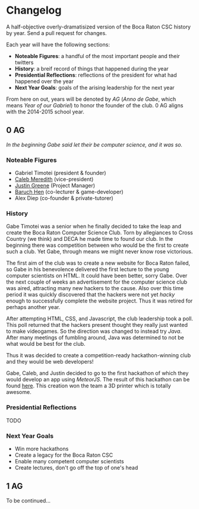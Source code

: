 # Changelog
A half-objective overly-dramatisized version of the Boca Raton CSC history by year. Send a pull request for changes.

Each year will have the following sections:
- **Noteable Figures**: a handful of the most important people and their twitters
- **History**: a breif record of things that happened during the year
- **Presidential Reflections**: reflections of the president for what had happened over the year
- **Next Year Goals**: goals of the arising leadership for the next year

From here on out, years will be denoted by *AG* (*Anno de Gabe*, which means *Year of our Gabriel*) to honor the founder of the club. 0 AG aligns with the 2014-2015 school year.

## 0 AG
*In the beginning Gabe said let their be computer science, and it was so.*

### Noteable Figures
- Gabriel Timotei (president & founder)
- [Caleb Meredith](https://twitter.com/calebmer) (vice-president)
- [Justin Greene](https://twitter.com/gworksdev) (Project Manager)
- [Baruch Hen](http://isolatedpixel.com/) (co-lecturer & game-developer)
- Alex Diep (co-founder & private-tutorer)

### History
Gabe Timotei was a senior when he finally decided to take the leap and create the Boca Raton Computer Science Club. Torn by allegiances to Cross Country (we think) and DECA he made time to found our club. In the beginning there was competition between who would be the first to create such a club. Yet Gabe, through means we might never know rose victorious.

The first aim of the club was to create a new website for Boca Raton failed, so Gabe in his benevolence delivered the first lecture to the young computer scientists on HTML. It could have been better, sorry Gabe. Over the next couple of weeks an advertisement for the computer science club was aired, attracting many new hackers to the cause. Also over this time period it was quickly discovered that the hackers were not yet *hacky* enough to successfully complete the website project. Thus it was retired for perhaps another year.

After attempting HTML, CSS, and Javascript, the club leadership took a poll. This poll returned that the hackers present thought they really just wanted to make videogames. So the direction was changed to instead try *Java*. After many meetings of fumbling around, Java was determined to not be what would be best for the club.

Thus it was decided to create a competition-ready hackathon-winning club and they would be web developers!

Gabe, Caleb, and Justin decided to go to the first hackathon of which they would develop an app using *MeteorJS*. The result of this hackathon can be found [here](https://github.com/Boca-High-CSC/0204150-project34). This creation won the team a 3D printer which is totally awesome.

### Presidential Reflections
TODO

### Next Year Goals
- Win more hackathons
- Create a legacy for the Boca Raton CSC
- Enable many competent computer scientists
- Create lectures, don't go off the top of one's head

## 1 AG
To be continued...
